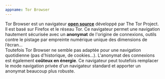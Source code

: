 ```yaml
---
appname: Tor Browser
---
```


Tor Browser est un navigateur [**open source**](https://gitweb.torproject.org/tor-browser.git/) développé par The Tor Project. Il est basé sur Firefox et le réseau Tor. Ce navigateur permet une navigation hautement sécurisée avec un **anonymat** de l'origine de connexions, outils contre le pistage par empreinte numérique unique des dimensions de l’écran...<br class="return" />Toutefois Tor Browser ne semble pas adaptée pour une navigation quotidienne (pas d'historique, de cookies...). L'anonymat des connexions est également **coûteux en énergie**. Ce navigateur peut toutefois remplacer le mode navigation privée d'un navigateur standard et apporter un anonymat beaucoup plus robuste.

